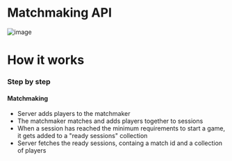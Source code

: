 # Matchmaking API

![image](https://user-images.githubusercontent.com/17746816/197415960-9c9f6270-f600-46d0-8f32-46514ebd9b48.png)



# How it works

### Step by step

#### Matchmaking

- Server adds players to the matchmaker
- The matchmaker matches and adds players together to sessions
- When a session has reached the minimum requirements to start a game, it gets added to a "ready sessions" collection
- Server fetches the ready sessions, containg a match id and a collection of players
